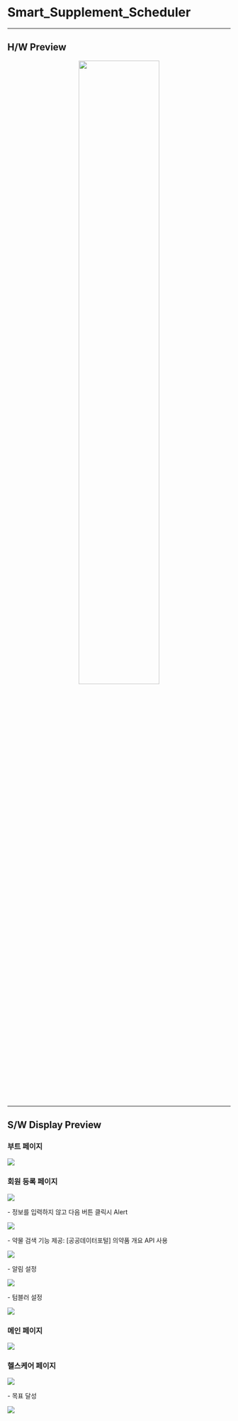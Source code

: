 # Smart_Supplement_Scheduler

---
## H/W Preview

<div style="text-align: center">

<img src="https://github.com/PJ-TEAM-Vitamin/Smart_supplement_scheduler_pj/assets/105937460/ca028ec0-20a1-4c55-88f0-5a7a1333629a" width="60%">

</div>

---

## S/W Display Preview

<div>
<h3>부트 페이지</h3>
<img src="https://github.com/PJ-TEAM-Vitamin/Smart_supplement_scheduler_pj/assets/105937460/a62cee2e-9020-4553-86bf-956db0ff6896">
<h3>회원 등록 페이지</h3>
<img src="https://github.com/PJ-TEAM-Vitamin/Smart_supplement_scheduler_pj/assets/105937460/69d33f29-2da0-4f41-a5e5-c971b3a16563">
<p>- 정보를 입력하지 않고 다음 버튼 클릭시 Alert</p>
<img src="https://github.com/PJ-TEAM-Vitamin/Smart_supplement_scheduler_pj/assets/105937460/a5f291d3-6bf4-42de-8d90-defa22c19a2d">
<p>- 약물 검색 기능 제공: [공공데이터포털] 의약품 개요 API 사용</p>
<img src="https://github.com/PJ-TEAM-Vitamin/Smart_supplement_scheduler_pj/assets/105937460/7a014f93-ee42-4a07-8253-b94d33a0f1af">
<p>- 알림 설정</p>
<img src="https://github.com/PJ-TEAM-Vitamin/Smart_supplement_scheduler_pj/assets/105937460/3012a9a8-82ca-4485-972e-7bd58617b46a">
<p>- 텀블러 설정</p>
<img src="https://github.com/PJ-TEAM-Vitamin/Smart_supplement_scheduler_pj/assets/105937460/2c42bc8c-f804-440d-90ea-080ba4d61f41">
<h3>메인 페이지</h3>
<img src="https://github.com/PJ-TEAM-Vitamin/Smart_supplement_scheduler_pj/assets/105937460/8cb96ca3-e9c7-45fc-a0b2-3167e5dd49b9">
<h3>헬스케어 페이지</h3>
<img src="https://github.com/PJ-TEAM-Vitamin/Smart_supplement_scheduler_pj/assets/105937460/e38400a6-92b6-4d05-bc0b-4474293b3a2f">
<p>- 목표 달성</p>
<img src="https://github.com/PJ-TEAM-Vitamin/Smart_supplement_scheduler_pj/assets/105937460/74ee76cf-9152-46f4-a0b0-d98b06df97d5">

</div>